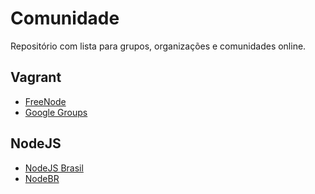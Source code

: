 # Comunidade

Repositório com lista para grupos, organizações e comunidades online.



## Vagrant
- [FreeNode](http://webchat.freenode.net/?channels=vagrant)
- [Google Groups](https://groups.google.com/forum/#!forum/vagrant-up)

## NodeJS
- [NodeJS Brasil](http://www.nodejsbrasil.com.br)
- [NodeBR](http://nodebr.com)
